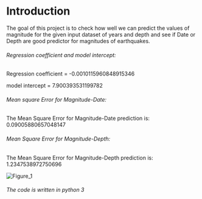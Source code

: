 # Introduction
The goal of this project is to check how well we can predict the values of magnitude for the given input dataset of years and depth and see if Date or Depth are good predictor for magnitudes of earthquakes.
 
 
###### Regression coefficient and model intercept:
Regression coefficient = -0.0010115960848915346

model intercept = 7.900393531199782



###### Mean square Error for Magnitude-Date:
The Mean Square Error for Magnitude-Date prediction is: 0.09005880657048147



###### Mean Square Error for Magnitude-Depth:
The Mean Square Error for Magnitude-Depth prediction is: 1.2347538972750696



![Figure_1](https://user-images.githubusercontent.com/22563091/62523598-6f804c00-b834-11e9-8e19-2c9a8cada56d.png)


###### The code is written in python 3

